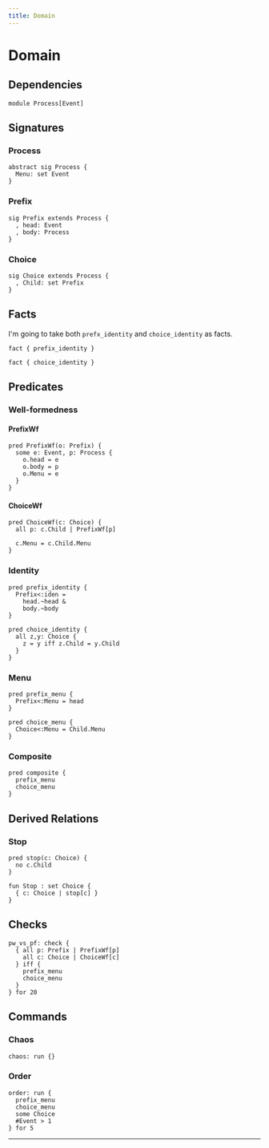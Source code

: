 ```yaml
---
title: Domain
---
```


# Domain

## Dependencies

```alloy
module Process[Event]
```

## Signatures

### Process

```alloy
abstract sig Process {
  Menu: set Event
}
```

### Prefix

```alloy
sig Prefix extends Process {
  , head: Event
  , body: Process
}
```

### Choice

```alloy
sig Choice extends Process {
  , Child: set Prefix
}
```

## Facts

I'm going to take both `prefx_identity` and `choice_identity` as facts.

```alloy
fact { prefix_identity }

fact { choice_identity }
```

## Predicates

### Well-formedness

#### PrefixWf

```alloy
pred PrefixWf(o: Prefix) {
  some e: Event, p: Process {
    o.head = e
    o.body = p
    o.Menu = e
  }
}
```

#### ChoiceWf

```alloy
pred ChoiceWf(c: Choice) {
  all p: c.Child | PrefixWf[p]

  c.Menu = c.Child.Menu
}
```

### Identity

```alloy
pred prefix_identity {
  Prefix<:iden =
    head.~head & 
    body.~body
}
```

```alloy
pred choice_identity {
  all z,y: Choice {
    z = y iff z.Child = y.Child
  }
}
```

### Menu

```alloy
pred prefix_menu {
  Prefix<:Menu = head
}
```

```alloy
pred choice_menu {
  Choice<:Menu = Child.Menu
}
```

### Composite

```alloy
pred composite {
  prefix_menu
  choice_menu
}
```

## Derived Relations

### Stop

```alloy
pred stop(c: Choice) {
  no c.Child
}

fun Stop : set Choice {
  { c: Choice | stop[c] }
}
```

## Checks

```alloy
pw_vs_pf: check {
  { all p: Prefix | PrefixWf[p]
    all c: Choice | ChoiceWf[c]
  } iff {
    prefix_menu
    choice_menu
  }
} for 20
```

## Commands

### Chaos

```alloy
chaos: run {}
```

### Order

```alloy
order: run {
  prefix_menu
  choice_menu
  some Choice
  #Event > 1
} for 5
```

---

